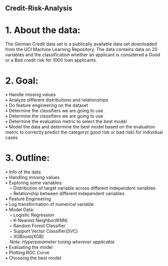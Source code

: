 ## Credit-Risk-Analysis
# 1.	About the data:<br>
The German Credit data set is a publically available data set downloaded from the UCI Machine Learning Repository. The data contains data on 20 variables and the classification whether an applicant is considered a Good or a Bad credit risk for 1000 loan applicants.
# 2.	Goal:<br>
•   	Handle missing values<br>
•   	Analyze different distributions and relationships<br>
•   	Do feature engineering on the dataset<br>
•   	Determine the classifiers we are going to use<br>
•     Determine the classifiers we are going to use<br>
•   	Determine the evaluation metric to select the best model<br>
•   	Model the data and determine the best model based on the evaluation metric to correctly predict the category( good risk or bad risk) for individual cases
# 3.  Outline:<br>
•     Info of the data<br>
•   	Handling missing values<br>
•   	Exploring some variables:<br>
&emsp;◦	Distribution of target variable across different independent variables<br>
&emsp;◦	Relationship between different independent variables<br>
•     Feature Engineering<br>
•     Log transformation of numerical variable<br>
•     Model Data:<br>
&emsp;◦  Logistic Regression<br>
&emsp;◦  K-Nearest Neighbor(KNN)<br>
&emsp;◦  Random Forest Classifier<br>
&emsp;◦  Support Vector Classifier(SVC)<br>
&emsp;◦  XGBoost(XGB)<br>
&emsp;*Note: Hyperparameter tuning wherever applicable<br>*
•     Evaluating the model<br>
•     Plotting ROC Curve<br>
•     Choosing the best model




